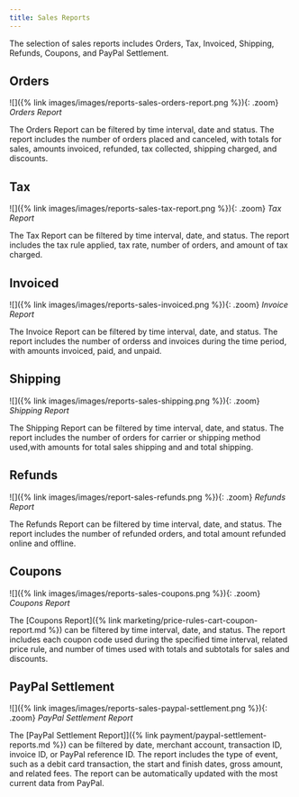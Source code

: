 ```yaml
---
title: Sales Reports
---
```


The selection of sales reports includes Orders, Tax, Invoiced, Shipping, Refunds, Coupons, and PayPal Settlement.

## Orders

![]({% link images/images/reports-sales-orders-report.png %}){: .zoom}
*Orders Report*

The Orders Report can be filtered by time interval, date and status. The report includes the number of orders placed and canceled, with totals for sales, amounts invoiced, refunded, tax collected, shipping charged, and discounts.

## Tax

![]({% link images/images/reports-sales-tax-report.png %}){: .zoom}
*Tax Report*

The Tax Report can be filtered by time interval, date, and status. The report includes the tax rule applied, tax rate, number of orders, and amount of tax charged.

## Invoiced

![]({% link images/images/reports-sales-invoiced.png %}){: .zoom}
*Invoice Report*

The Invoice Report can be filtered by time interval, date, and status. The report includes the number of orderss and invoices during the time period, with amounts invoiced, paid, and unpaid.

## Shipping

![]({% link images/images/reports-sales-shipping.png %}){: .zoom}
*Shipping Report*

The Shipping Report can be filtered by time interval, date, and status. The report includes the number of orders for carrier or shipping method used,with amounts for total sales shipping and and total shipping.

## Refunds

![]({% link images/images/report-sales-refunds.png %}){: .zoom}
*Refunds Report*

The Refunds Report can be filtered by time interval, date, and status. The report includes the number of refunded orders, and total amount refunded online and offline.

## Coupons

![]({% link images/images/reports-sales-coupons.png %}){: .zoom}
*Coupons Report*

The [Coupons Report]({% link marketing/price-rules-cart-coupon-report.md %}) can be filtered by time interval, date, and status. The report includes each coupon code used during the specified time interval, related price rule, and number of times used with totals and subtotals for sales and discounts.

## PayPal Settlement

![]({% link images/images/reports-sales-paypal-settlement.png %}){: .zoom}
*PayPal Settlement Report*

The [PayPal Settlement Report]]({% link payment/paypal-settlement-reports.md %}) can be filtered by date, merchant account, transaction ID, invoice ID, or PayPal reference ID. The report includes the type of event, such as a debit card transaction, the start and finish dates, gross amount, and related fees. The report can be automatically updated with the most current data from PayPal.
